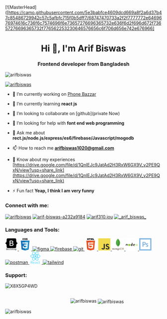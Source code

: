 [![MasterHead]([https://camo.githubusercontent.com/5e3babfce4609dcd669a8f2a6d37b47c85486729942c57c5afbfc715f0b5dff7/68747470733a2f2f7777772e6469676974616c736f6c7574696f6e73657276696365732e636f6d2f696d672f73657276696365732f776562253230646576656c6f706d656e742e676966]
<h1 align="center">Hi 👋, I'm Arif Biswas</h1>
<h3 align="center">Frontend developer from Bangladesh</h3>

<p align="left"> <img src="https://komarev.com/ghpvc/?username=arifbiswas&label=Profile%20views&color=0e75b6&style=flat" alt="arifbiswas" /> </p>

<p align="left"> <a href="https://github.com/ryo-ma/github-profile-trophy"><img src="https://github-profile-trophy.vercel.app/?username=arifbiswas" alt="arifbiswas" /></a> </p>

- 🔭 I’m currently working on [Phone Bazzar](https://phone-bazaar-client.web.app/)

- 🌱 I’m currently learning **react js**

- 👯 I’m looking to collaborate on [github](private Now)

- 🤝 I’m looking for help with **font end web programming**

- 💬 Ask me about **rect.js/node.js/express/es6/firebase/Javascript/mogodb**

- 📫 How to reach me **arifbiswas1020@gmail.com**

- 📄 Know about my experiences [https://drive.google.com/file/d/1QnIEJc9JatAd2H3RxW6GX9V_y2PE9QxN/view?usp=share_link](https://drive.google.com/file/d/1QnIEJc9JatAd2H3RxW6GX9V_y2PE9QxN/view?usp=share_link)

- ⚡ Fun fact **Yeap, I think I am very funny**

<h3 align="left">Connect with me:</h3>
<p align="left">
<a href="https://codepen.io/arifbiswas" target="blank"><img align="center" src="https://raw.githubusercontent.com/rahuldkjain/github-profile-readme-generator/master/src/images/icons/Social/codepen.svg" alt="arifbiswas" height="30" width="40" /></a>
<a href="https://linkedin.com/in/arif-biswas-a232a9184" target="blank"><img align="center" src="https://raw.githubusercontent.com/rahuldkjain/github-profile-readme-generator/master/src/images/icons/Social/linked-in-alt.svg" alt="arif-biswas-a232a9184" height="30" width="40" /></a>
<a href="https://fb.com/arif310.jou" target="blank"><img align="center" src="https://raw.githubusercontent.com/rahuldkjain/github-profile-readme-generator/master/src/images/icons/Social/facebook.svg" alt="arif310.jou" height="30" width="40" /></a>
<a href="https://instagram.com/_arif_biswas_" target="blank"><img align="center" src="https://raw.githubusercontent.com/rahuldkjain/github-profile-readme-generator/master/src/images/icons/Social/instagram.svg" alt="_arif_biswas_" height="30" width="40" /></a>
</p>

<h3 align="left">Languages and Tools:</h3>
<p align="left"> <a href="https://getbootstrap.com" target="_blank" rel="noreferrer"> <img src="https://raw.githubusercontent.com/devicons/devicon/master/icons/bootstrap/bootstrap-plain-wordmark.svg" alt="bootstrap" width="40" height="40"/> </a> <a href="https://www.w3schools.com/css/" target="_blank" rel="noreferrer"> <img src="https://raw.githubusercontent.com/devicons/devicon/master/icons/css3/css3-original-wordmark.svg" alt="css3" width="40" height="40"/> </a> <a href="https://www.figma.com/" target="_blank" rel="noreferrer"> <img src="https://www.vectorlogo.zone/logos/figma/figma-icon.svg" alt="figma" width="40" height="40"/> </a> <a href="https://firebase.google.com/" target="_blank" rel="noreferrer"> <img src="https://www.vectorlogo.zone/logos/firebase/firebase-icon.svg" alt="firebase" width="40" height="40"/> </a> <a href="https://git-scm.com/" target="_blank" rel="noreferrer"> <img src="https://www.vectorlogo.zone/logos/git-scm/git-scm-icon.svg" alt="git" width="40" height="40"/> </a> <a href="https://www.w3.org/html/" target="_blank" rel="noreferrer"> <img src="https://raw.githubusercontent.com/devicons/devicon/master/icons/html5/html5-original-wordmark.svg" alt="html5" width="40" height="40"/> </a> <a href="https://developer.mozilla.org/en-US/docs/Web/JavaScript" target="_blank" rel="noreferrer"> <img src="https://raw.githubusercontent.com/devicons/devicon/master/icons/javascript/javascript-original.svg" alt="javascript" width="40" height="40"/> </a> <a href="https://www.mongodb.com/" target="_blank" rel="noreferrer"> <img src="https://raw.githubusercontent.com/devicons/devicon/master/icons/mongodb/mongodb-original-wordmark.svg" alt="mongodb" width="40" height="40"/> </a> <a href="https://nodejs.org" target="_blank" rel="noreferrer"> <img src="https://raw.githubusercontent.com/devicons/devicon/master/icons/nodejs/nodejs-original-wordmark.svg" alt="nodejs" width="40" height="40"/> </a> <a href="https://www.photoshop.com/en" target="_blank" rel="noreferrer"> <img src="https://raw.githubusercontent.com/devicons/devicon/master/icons/photoshop/photoshop-line.svg" alt="photoshop" width="40" height="40"/> </a> <a href="https://postman.com" target="_blank" rel="noreferrer"> <img src="https://www.vectorlogo.zone/logos/getpostman/getpostman-icon.svg" alt="postman" width="40" height="40"/> </a> <a href="https://reactjs.org/" target="_blank" rel="noreferrer"> <img src="https://raw.githubusercontent.com/devicons/devicon/master/icons/react/react-original-wordmark.svg" alt="react" width="40" height="40"/> </a> <a href="https://tailwindcss.com/" target="_blank" rel="noreferrer"> <img src="https://www.vectorlogo.zone/logos/tailwindcss/tailwindcss-icon.svg" alt="tailwind" width="40" height="40"/> </a> </p>

<h3 align="left">Support:</h3>
<p><a href="https://ko-fi.com/X8X5GP4WD"> <img align="left" src="https://cdn.ko-fi.com/cdn/kofi3.png?v=3" height="50" width="210" alt="X8X5GP4WD" /></a></p><br><br>

<p><img align="left" src="https://github-readme-stats.vercel.app/api/top-langs?username=arifbiswas&show_icons=true&locale=en&layout=compact" alt="arifbiswas" /></p>

<p>&nbsp;<img align="center" src="https://github-readme-stats.vercel.app/api?username=arifbiswas&show_icons=true&locale=en" alt="arifbiswas" /></p>

<p><img align="center" src="https://github-readme-streak-stats.herokuapp.com/?user=arifbiswas&" alt="arifbiswas" /></p>
